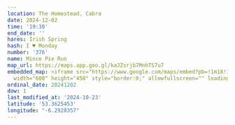 ```yaml
---
location: The Homestead, Cabra
date: 2024-12-02
time: '19:30'
end_date: ''
hares: Irish Spring
hash: I ♥ Monday
number: '376'
name: Mince Pie Run
map_url: https://maps.app.goo.gl/kaJZsrjb7MnhTS7u7
embedded_map: <iframe src="https://www.google.com/maps/embed?pb=!1m18!1m12!1m3!1d2380.9223111102824!2d-6.292835687484222!3d53.362545273395554!2m3!1f0!2f0!3f0!3m2!1i1024!2i768!4f13.1!3m3!1m2!1s0x48670dcefc195a37%3A0xe3316c029643c8d3!2sThe%20Homestead%20Bar%20%2F%20Fitzgerald%E2%80%99s!5e0!3m2!1sen!2sie!4v1729715215372!5m2!1sen!2sie"
  width="600" height="450" style="border:0;" allowfullscreen="" loading="lazy" referrerpolicy="no-referrer-when-downgrade"></iframe>
ordinal_date: 20241202
dow: 1
last_modified_at: '2024-10-23'
latitude: '53.3625453'
longitude: "-6.2928357"
---
```


